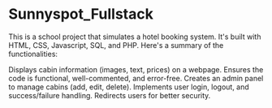 # Sunnyspot_Fullstack
 
This is a school project that simulates a hotel booking system. It's built with HTML, CSS, Javascript, SQL, and PHP. Here's a summary of the functionalities:

Displays cabin information (images, text, prices) on a webpage.
Ensures the code is functional, well-commented, and error-free.
Creates an admin panel to manage cabins (add, edit, delete).
Implements user login, logout, and success/failure handling.
Redirects users for better security.

